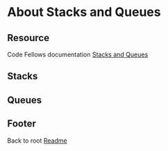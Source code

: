 # About Stacks and Queues

## Resource

Code Fellows documentation [Stacks and Queues](https://codefellows.github.io/common_curriculum/data_structures_and_algorithms/Code_401/class-10/resources/stacks_and_queues.html)  

## Stacks

## Queues

## Footer

Back to root [Readme](../README.md)
